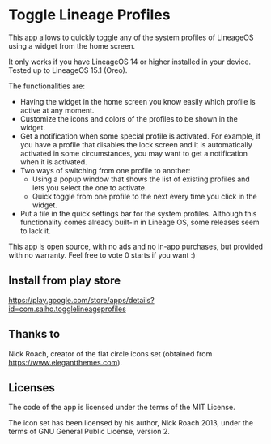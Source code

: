 # Toggle Lineage Profiles

This app allows to quickly toggle any of the system profiles of LineageOS using a widget from the home screen.

It only works if you have LineageOS 14 or higher installed in your device. Tested up to LineageOS 15.1 (Oreo).

The functionalities are:

* Having the widget in the home screen you know easily which profile is active at any moment.
* Customize the icons and colors of the profiles to be shown in the widget.
* Get a notification when some special profile is activated. For example, if you have a profile that disables the lock screen and it is automatically activated in some circumstances, you may want to get a notification when it is activated.
* Two ways of switching from one profile to another:
  * Using a popup window that shows the list of existing profiles and lets you select the one to activate.
  * Quick toggle from one profile to the next every time you click in the widget.
* Put a tile in the quick settings bar for the system profiles. Although this functionality comes already built-in in Lineage OS, some releases seem to lack it.

This app is open source, with no ads and no in-app purchases, but provided with no warranty. Feel free to vote 0 starts if you want :)


## Install from play store

https://play.google.com/store/apps/details?id=com.saiho.togglelineageprofiles


## Thanks to

Nick Roach, creator of the flat circle icons set (obtained from https://www.elegantthemes.com).

## Licenses

The code of the app is licensed under the terms of the MIT License.

The icon set has been licensed by his author, Nick Roach 2013, under the terms of GNU General Public License, version 2.
